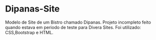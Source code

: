 # Dipanas-Site
Modelo de Site de um Bistro chamado Dipanas.
Projeto incompleto feito quando estava em periodo de teste para Divera Sites.
Foi utilizado: CSS,Bootstrap e HTML.

